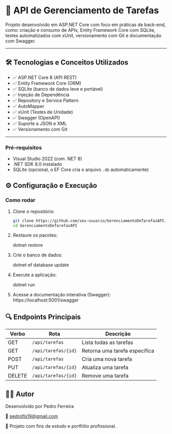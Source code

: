 # 📌 API de Gerenciamento de Tarefas

Projeto desenvolvido em ASP.NET Core com foco em práticas de back-end, como: criação e consumo de APIs, Entity Framework Core com SQLite, testes automatizados com xUnit, versionamento com Git e documentação com Swagger.

---

## 🛠️ Tecnologias e Conceitos Utilizados

- ✅ ASP.NET Core 8 (API REST)
- ✅ Entity Framework Core (ORM)
- ✅ SQLite (banco de dados leve e portável)
- ✅ Injeção de Dependência
- ✅ Repository e Service Pattern
- ✅ AutoMapper
- ✅ xUnit (Testes de Unidade)
- ✅ Swagger (OpenAPI)
- ✅ Suporte a JSON e XML
- ✅ Versionamento com Git

---

### Pré-requisitos

- Visual Studio 2022 (com .NET 8)
- .NET SDK 8.0 instalado
- SQLite (opcional, o EF Core cria o arquivo `.db` automaticamente)

## ⚙️ Configuração e Execução

### Como rodar

1. Clone o repositório:
   ```bash
   git clone https://github.com/seu-usuario/GerenciamentoDeTarefasAPI.git
   cd GerenciamentoDeTarefasAPI

2. Restaure os pacotes:
   
   dotnet restore

3. Crie o banco de dados:
   
   dotnet ef database update

4. Execute a aplicação:
   
   dotnet run

5. Acesse a documentação interativa (Swagger):
   https://localhost:5001/swagger
 

## 🔍 Endpoints Principais

| Verbo  | Rota                | Descrição                     |
| ------ | ------------------- | ----------------------------- |
| GET    | `/api/tarefas`      | Lista todas as tarefas        |
| GET    | `/api/tarefas/{id}` | Retorna uma tarefa específica |
| POST   | `/api/tarefas`      | Cria uma nova tarefa          |
| PUT    | `/api/tarefas/{id}` | Atualiza uma tarefa           |
| DELETE | `/api/tarefas/{id}` | Remove uma tarefa             |


## 👨‍💻 Autor
Desenvolvido por Pedro Ferreira

📧 pedrofls19@gmail.com

🎯 Projeto com fins de estudo e portfólio profissional.
